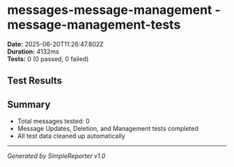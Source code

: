 # messages-message-management - message-management-tests

**Date:** 2025-06-20T11:26:47.802Z  
**Duration:** 4132ms  
**Tests:** 0 (0 passed, 0 failed)

## Test Results



## Summary

- Total messages tested: 0
- Message Updates, Deletion, and Management tests completed
- All test data cleaned up automatically

---
*Generated by SimpleReporter v1.0*
